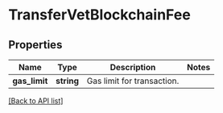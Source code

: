 # TransferVetBlockchainFee

## Properties

Name | Type | Description | Notes
------------ | ------------- | ------------- | -------------
**gas_limit** | **string** | Gas limit for transaction. |

[[Back to API list]](../../README.md#api-endpoints)
